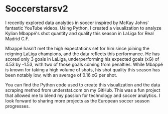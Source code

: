 # Soccerstarsv2
I recently explored data analytics in soccer inspired by McKay Johns' fantastic YouTube videos. Using Python, I created a visualization to analyze Kylian Mbappé's shot quantity and quality this season in LaLiga for Real Madrid C.F.

Mbappé hasn’t met the high expectations set for him since joining the reigning LaLiga champions, and the data reflects this performance. He has scored only 3 goals in LaLiga, underperforming his expected goals (xG) of 4.53 by -1.53, with two of those goals coming from penalties. While Mbappé is known for taking a high volume of shots, his shot quality this season has been notably low, with an average of 0.16 xG per shot.

You can find the Python code used to create this visualization and the data scraping method from understat.com on my GitHub. This was a fun project that allowed me to blend my passion for technology and soccer analytics. I look forward to sharing more projects as the European soccer season progresses.

